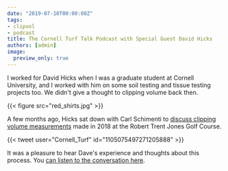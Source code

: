 ```yaml
---
date: "2019-07-10T00:00:00Z"
tags:
- clipvol
- podcast
title: The Cornell Turf Talk Podcast with Special Guest David Hicks
authors: [admin]
image:
  preview_only: true
---
```


I worked for David Hicks when I was a graduate student at Cornell University, and I worked with him on some soil testing and tissue testing projects too. We didn't give a thought to clipping volume back then. 

{{< figure src="red_shirts.jpg" >}}

A few months ago, Hicks sat down with Carl Schimenti to [discuss clipping volume measurements](https://twitter.com/Cornell_Turf/status/1105075497271205888) made in 2018 at the Robert Trent Jones Golf Course.

{{< tweet user="Cornell_Turf" id="1105075497271205888" >}} 

It was a pleasure to hear Dave's experience and thoughts about this process. You [can listen to the conversation here](http://www.hort.cornell.edu/turf/podcast/turf-talk20190310.mp3).
